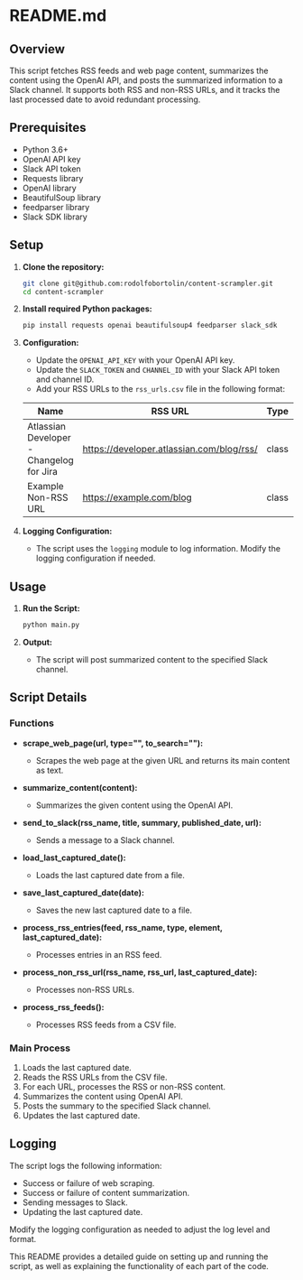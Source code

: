 # README.md

## Overview

This script fetches RSS feeds and web page content, summarizes the content using the OpenAI API, and posts the summarized information to a Slack channel. It supports both RSS and non-RSS URLs, and it tracks the last processed date to avoid redundant processing.

## Prerequisites

- Python 3.6+
- OpenAI API key
- Slack API token
- Requests library
- OpenAI library
- BeautifulSoup library
- feedparser library
- Slack SDK library

## Setup

1. **Clone the repository:**
    ```bash
    git clone git@github.com:rodolfobortolin/content-scrampler.git
    cd content-scrampler
    ```

2. **Install required Python packages:**
    ```bash
    pip install requests openai beautifulsoup4 feedparser slack_sdk
    ```

3. **Configuration:**
   - Update the `OPENAI_API_KEY` with your OpenAI API key.
   - Update the `SLACK_TOKEN` and `CHANNEL_ID` with your Slack API token and channel ID.
   - Add your RSS URLs to the `rss_urls.csv` file in the following format:

    | Name | RSS URL | Type | Element | RSS |
    |------|---------|------|---------|-----|
    | Atlassian Developer - Changelog for Jira | https://developer.atlassian.com/blog/rss/ | class | entry-title | true |
    | Example Non-RSS URL | https://example.com/blog | class | content | false |

4. **Logging Configuration:**
   - The script uses the `logging` module to log information. Modify the logging configuration if needed.

## Usage

1. **Run the Script:**
    ```bash
    python main.py
    ```

2. **Output:**
   - The script will post summarized content to the specified Slack channel.

## Script Details

### Functions

- **scrape_web_page(url, type="", to_search=""):**
  - Scrapes the web page at the given URL and returns its main content as text.

- **summarize_content(content):**
  - Summarizes the given content using the OpenAI API.

- **send_to_slack(rss_name, title, summary, published_date, url):**
  - Sends a message to a Slack channel.

- **load_last_captured_date():**
  - Loads the last captured date from a file.

- **save_last_captured_date(date):**
  - Saves the new last captured date to a file.

- **process_rss_entries(feed, rss_name, type, element, last_captured_date):**
  - Processes entries in an RSS feed.

- **process_non_rss_url(rss_name, rss_url, last_captured_date):**
  - Processes non-RSS URLs.

- **process_rss_feeds():**
  - Processes RSS feeds from a CSV file.

### Main Process

1. Loads the last captured date.
2. Reads the RSS URLs from the CSV file.
3. For each URL, processes the RSS or non-RSS content.
4. Summarizes the content using OpenAI API.
5. Posts the summary to the specified Slack channel.
6. Updates the last captured date.

## Logging

The script logs the following information:

- Success or failure of web scraping.
- Success or failure of content summarization.
- Sending messages to Slack.
- Updating the last captured date.

Modify the logging configuration as needed to adjust the log level and format.

This README provides a detailed guide on setting up and running the script, as well as explaining the functionality of each part of the code.
